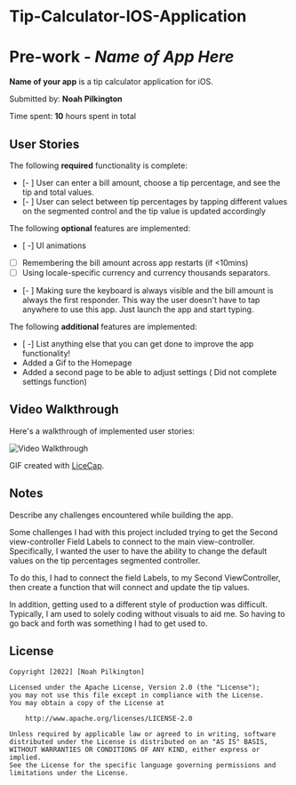 # Tip-Calculator-IOS-Application
# Pre-work - *Name of App Here*

**Name of your app** is a tip calculator application for iOS.

Submitted by: **Noah Pilkington**

Time spent: **10** hours spent in total

## User Stories

The following **required** functionality is complete:

* [- ] User can enter a bill amount, choose a tip percentage, and see the tip and total values.
* [- ] User can select between tip percentages by tapping different values on the segmented control and the tip value is updated accordingly

The following **optional** features are implemented:

* [ -] UI animations
* [ ] Remembering the bill amount across app restarts (if <10mins)
* [ ] Using locale-specific currency and currency thousands separators.
* [- ] Making sure the keyboard is always visible and the bill amount is always the first responder. This way the user doesn't have to tap anywhere to use this app. Just launch the app and start typing.

The following **additional** features are implemented:

- [ -] List anything else that you can get done to improve the app functionality!
- Added a Gif to the Homepage
- Added a second page to be able to adjust settings ( Did not complete settings function)

## Video Walkthrough

Here's a walkthrough of implemented user stories:

<img src='http://i.imgur.com/link/to/your/gif/file.gif' title='Video Walkthrough' width='' alt='Video Walkthrough' />

GIF created with [LiceCap](http://www.cockos.com/licecap/).

## Notes

Describe any challenges encountered while building the app.

Some challenges I had with this project included trying to get the Second view-controller Field Labels to connect to the main view-controller. 
Specifically, I wanted the user to have the ability to change the default values on the tip percentages segmented controller. 

To do this, I had to connect the field Labels, to my Second ViewController, then create a function that will connect and update the tip values. 

In addition, getting used to a different style of production was difficult. Typically, I am used to solely coding without visuals to aid me. So having to go back and forth was something I had to get used to. 
## License

    Copyright [2022] [Noah Pilkington]

    Licensed under the Apache License, Version 2.0 (the "License");
    you may not use this file except in compliance with the License.
    You may obtain a copy of the License at

        http://www.apache.org/licenses/LICENSE-2.0

    Unless required by applicable law or agreed to in writing, software
    distributed under the License is distributed on an "AS IS" BASIS,
    WITHOUT WARRANTIES OR CONDITIONS OF ANY KIND, either express or implied.
    See the License for the specific language governing permissions and
    limitations under the License.
